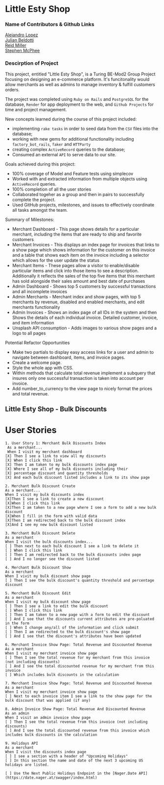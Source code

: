 # Little Esty Shop
### Name of Contributors & Github Links

[Alejandro Lopez](https://github.com/AlejandroLopez1992)<br>
[Julian Beldotti](https://github.com/JCBeldo)<br>
[Reid Miller](https://github.com/reidsmiller)<br>
[Stephen McPhee](https://github.com/SMcPhee19)<br>

### Descirption of Project
This project, entitled "Little Esty Shop", is a Turing BE-Mod2 Group Project focusing on designing an e-commerce platform. It's funcitonality would allow merchants as well as admins to manage inventory & fulfill customers orders. 

The project was completed using `Ruby on Rails` and `PostgreSQL` for the database, `Render` for app deployment to the web, and `Github Projects` for time and project management. 

New concepts learned during the course of this project included: 
- implementing `rake tasks` in order to seed data from the `CSV` files into the database; 
- working with new gems for additional functionality including `factory_bot_rails`, `faker` and `HTTParty`
- creating complex `ActiveRecord` queries to the database; 
- Consumed an external `API` to serve data to our site.

Goals achieved during this project:
- 100% coverage of Model and Feature tests using simplecov
- Worked with and extracted information from multiple objects using `ActiveRecord` queries.
- 100% completion of all the user stories
- Collaborated togeher as a group and then in pairs to successfully complete the project.
- Used GitHub projects, milestones, and issues to effectively coordinate all tasks amongst the team.

Summary of Milestones:
- Merchant Dashboard - This page shows details for a particular merchant, including the items that are ready to ship and favorite customers
- Merchant Invoices - This displays an index page for invoices that links to a show page which shows information for the customer on this invoice and a table that shows each item on the invoice including a selector which allows for the user update the status
- Merchant Items - These pages allow a visitor to enable/disable particular items and click into those items to see a description. Additionally it reflects the sales of the top five items that this merchant has sold alongside their sales amount and best date of purchases
- Admin Dashboard - Shows top 5 customers by successful transactions and all incomplete invoices
- Admin Merchants - Merchant index and show pages, with top 5 merchants by revenue, disabled and enabled merchants, and edit merchants functionality
- Admin Invoices - Shows an index page of all IDs in the system and then Shows the details of each individual invoice. Detailed customer, invoice, and item information
- Unsplash API consumption - Adds images to various show pages and a logo to all pages

Potential Refactor Opportunities
- Make two partials to display easy access links for a user and admin to navigate between dashboard, items, and invoice pages.
- Create a welcome page.
- Style the whole app with CSS.
- Within methods that calculate total revenue implement a subquery that insures only one successful transaction is taken into account per invoice.
- Add number_to_currency to the view page to nicely format the prices and total revenue.

## Little Esty Shop - Bulk Discounts
# User Stories
    1. User Story 1: Merchant Bulk Discounts Index
     As a merchant...
     When I visit my merchant dashboard
    [X] Then I see a link to view all my discounts
    [X] When I click this link
    [X] Then I am taken to my bulk discounts index page
    [X] Where I see all of my bulk discounts including their
    [X] percentage discount and quantity thresholds
    [X] And each bulk discount listed includes a link to its show page

    2. Merchant Bulk Discount Create
    As a merchant...
    When I visit my bulk discounts index
    [X]Then I see a link to create a new discount
    [X]When I click this link
    [X]Then I am taken to a new page where I see a form to add a new bulk discount
    [X]When I fill in the form with valid data
    [X]Then I am redirected back to the bulk discount index
    [X]And I see my new bulk discount listed

    3. Merchant Bulk Discount Delete
    As a merchant
    When I visit the bulk discounts index...
    [ ] Then next to each bulk discount I see a link to delete it
    [ ] When I click this link
    [ ] Then I am redirected back to the bulk discounts index page
    [ ] And I no longer see the discount listed

    4. Merchant Bulk Discount Show
    As a merchant
    When I vivit my bulk discount show page
    [ ] Then I see the bulk discount's quantity threshold and percentage discount

    5. Merchant Bulk Discount Edit    
    As a merchant
    When I visit my bulk discount show page
    [ ] Then I see a link to edit the bulk discount
    [ ] When I click this link
    [ ] Then I am taken to a new page with a form to edit the discount
    [ ] And I see that the discounts current attributes are pre-poluated in the form
    [ ] When I change any/all of the information and click submit
    [ ] Then I am redirected to the bulk discount's show page
    [ ] And I see that the discount's attributes have been updated

    6. Merchant Invoice Show Page: Total Revenue and Discounted Revenue
    As a merchant
    When I visit my merchant invoice show page
    [ ] Then I see the total revenue for my merchant from this invoice (not including discounts)
    [ ] And I see the total discounted revenue for my merchant from this invoice      
    [ ] Which includes bulk discounts in the calculation

    7. Merchant Invoice Show Page: Total Revenue and Discounted Revenue
    As a merchant
    When I visit my merchant invoice show page
    [ ] Next to each invoice item I see a link to the show page for the bulk discount that was applied (if any)

    8. Admin Invoice Show Page: Total Revenue And Discounted Revenue
    As an admin
    When I visit an admin invoice show page
    [ ] Then I see the total revenue from this invoice (not including discounts)
    [ ] And I see the total discounted revenue from this invoice which includes bulk discounts in the calculation

    9. Holidays API
    As a merchant
    When I visit the discounts index page
    [ ] I see a section with a header of "Upcoming Holidays"
    [ ] In this section the name and date of the next 3 upcoming US holidays are listed.

    [ ] Use the Next Public Holidays Endpoint in the [Nager.Date API](https://date.nager.at/swagger/index.html)


